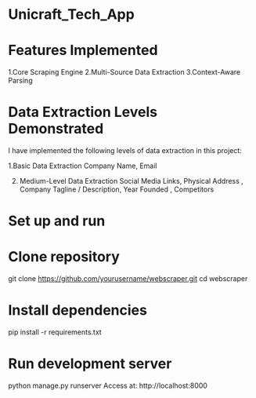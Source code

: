 # Unicraft_Tech_App

# Features Implemented
1.Core Scraping Engine
2.Multi-Source Data Extraction
3.Context-Aware Parsing

# Data Extraction Levels Demonstrated
I have implemented the following levels of data extraction in this project:

1.Basic Data Extraction
Company Name, Email

2. Medium-Level Data Extraction
Social Media Links, Physical Address , Company Tagline / Description, Year Founded , Competitors 

# Set up and run
# Clone repository
git clone https://github.com/yourusername/webscraper.git
cd webscraper

# Install dependencies
pip install -r requirements.txt

# Run development server
python manage.py runserver
Access at: http://localhost:8000
